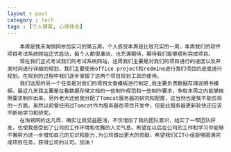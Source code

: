 ```yaml
---
layout : post
category : tech
tags : [个人博客, 心得体会]
---  
```

        本周是我来淘钢网参加实习的第五周，个人感觉本周是比较充实的一周，本周我们的软件项目考试系统网站正式启动，每个人都很激动，也充满期待，期待我们能够顺利完成项目。
        现在我们正式考试我们的考试系统网站，这周我们主要是对我们的项目进行的进度以及开发时间进行详细的规划，我们主要使用office project和redmine进行我们项目的进度进行规划。在规划的过程中我们逐步掌握了这两个项目规划工具的使用。
        我们这周的另一个任务是对我们的项目文章模板进行制定,我主要负责数据存储说明书模板。最近几天我主要是在看数据存储文档的一些制作规范和一些制作要求，争取本周之内能够按照要求制作出来。另外老大还给我分配了Tomcat服务器的研究和配置，这当然也是我不能忽视的一方面，虽然以前曾经用过Tomcat作为服务器在项目开发中，但是此服务器更新较快还应该不断地学习和研究。
        在淘钢网的这几周，确实让我受益匪浅，不仅增加了我的团队意识，结实了一帮团队好友，也使我感受到了公司的工作环境和优雅的人文气息。希望在以后在公司的工作和学习中能够不懈努力进一步增加自己的见识和能力,为公司做出更大的贡献。希望我们CIT小组能够圆满完成项目任务，获得公司的认可。加油！
